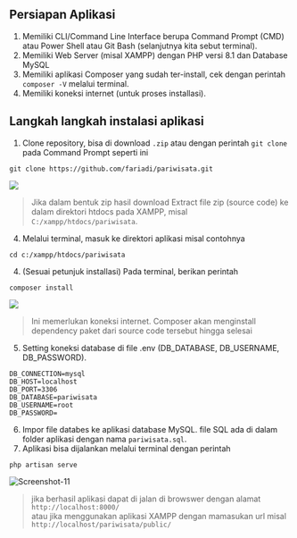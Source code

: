 ## Persiapan Aplikasi

1. Memiliki CLI/Command Line Interface berupa Command Prompt (CMD) atau Power Shell atau Git Bash (selanjutnya kita sebut terminal).
2. Memiliki Web Server (misal XAMPP) dengan PHP versi 8.1 dan Database MySQL
4. Memiliki aplikasi Composer yang sudah ter-install, cek dengan perintah ``composer -V`` melalui terminal.
5. Memiliki koneksi internet (untuk proses installasi).

## Langkah langkah instalasi aplikasi
1. Clone repository, bisa di download ``.zip`` atau dengan perintah ``git clone`` pada Command Prompt seperti ini
```
git clone https://github.com/fariadi/pariwisata.git
```

<img src="https://i.ibb.co/17ntM78/Screenshot-9.png" >

>Jika dalam bentuk zip hasil download Extract file zip (source code) ke dalam direktori htdocs pada XAMPP, misal ``C:/xampp/htdocs/pariwisata``.
4. Melalui terminal, masuk ke direktori aplikasi misal contohnya
```
cd c:/xampp/htdocs/pariwisata
```
4. (Sesuai petunjuk installasi) Pada terminal, berikan perintah
```
composer install
```
<img src="https://i.ibb.co/0jK44bg/Screenshot-10.png"  border="0">

> Ini memerlukan koneksi internet. Composer akan menginstall dependency paket dari source code tersebut hingga selesai
5. Setting koneksi database di file .env (DB_DATABASE, DB_USERNAME, DB_PASSWORD).
```
DB_CONNECTION=mysql
DB_HOST=localhost
DB_PORT=3306
DB_DATABASE=pariwisata
DB_USERNAME=root
DB_PASSWORD=
```
6. Impor file databes ke aplikasi database MySQL. file SQL ada di dalam folder aplikasi dengan nama ``pariwisata.sql``.
7. Aplikasi bisa dijalankan melalui terminal dengan perintah
```
php artisan serve
```
<img src="https://i.ibb.co/1qY5hpx/Screenshot-11.png" alt="Screenshot-11" border="0">

>jika berhasil aplikasi dapat di jalan di browswer dengan alamat ``http://localhost:8000/`` <br/>
atau jika menggunakan aplikasi XAMPP dengan mamasukan url misal ``http://localhost/pariwisata/public/``
